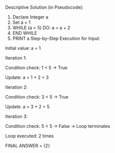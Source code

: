 Descriptive Solution (in Pseudocode):

1. Declare Integer a
2. Set a = 1
3. WHILE (a < 5) DO:
       a = a + 2
4. END WHILE
5. PRINT a
Step-by-Step Execution for Input:

Initial value: a = 1

Iteration 1:

Condition check: 1 < 5 → True

Update: a = 1 + 2 = 3

Iteration 2:

Condition check: 3 < 5 → True

Update: a = 3 + 2 = 5

Iteration 3:

Condition check: 5 < 5 → False → Loop terminates

Loop executed: 2 times


FINAL ANSWER = {2}
